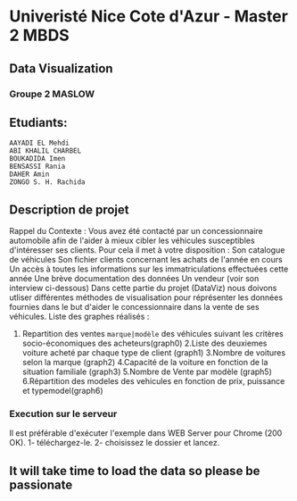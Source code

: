 # Univeristé Nice Cote d'Azur - Master 2 MBDS
## Data Visualization
### Groupe 2 MASLOW
## Etudiants:
    AAYADI EL Mehdi
    ABI KHALIL CHARBEL
    BOUKADIDA Imen
    BENSASSI Rania
    DAHER Amin
    ZONGO S. H. Rachida
## Description de projet 
Rappel du Contexte : Vous avez été contacté par un concessionnaire automobile afin de l'aider à mieux cibler les véhicules susceptibles d'intéresser ses clients. Pour cela il met à votre disposition :
    Son catalogue de véhicules
    Son fichier clients concernant les achats de l'année en cours
    Un accès à toutes les informations sur les immatriculations effectuées cette année
    Une brève documentation des données
    Un vendeur (voir son interview ci-dessous)
Dans cette partie du projet (DataViz) nous doivons utliser différentes méthodes de visualisation pour réprésenter les données fournies dans le but d'aider le concessionnaire dans la vente de ses véhicules.
Liste des graphes réalisés :
1. Repartition des ventes `marque|modèle` des véhicules suivant les critères socio-économiques des acheteurs(graph0)
2.Liste des deuxiemes voiture acheté par chaque type de client (graph1)
3.Nombre de voitures selon la marque  (graph2)
4.Capacité de la voiture en fonction de la situation familiale (graph3)
5.Nombre de Vente par modèle (graph5)
6.Répartition des modeles des vehicules en fonction de prix, puissance et typemodel(graph6)
### Execution sur le serveur 
Il est préférable d'exécuter l'exemple dans WEB Server pour Chrome (200 OK).
1- téléchargez-le.
2- choisissez le dossier et lancez.

## It will take time  to load the data so please be passionate
